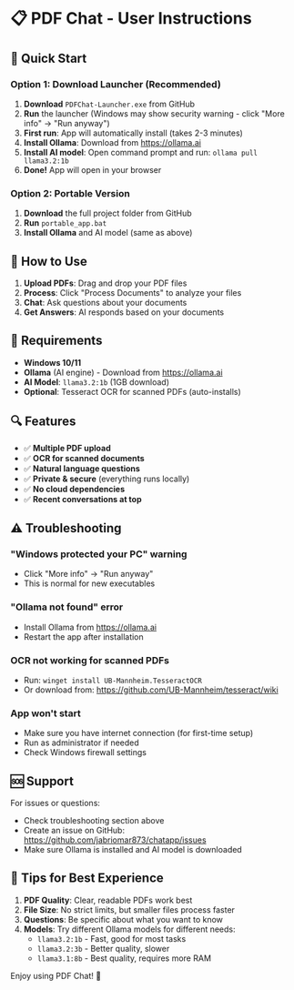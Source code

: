 # 📋 PDF Chat - User Instructions

## 🚀 Quick Start

### Option 1: Download Launcher (Recommended)
1. **Download** `PDFChat-Launcher.exe` from GitHub
2. **Run** the launcher (Windows may show security warning - click "More info" → "Run anyway")
3. **First run**: App will automatically install (takes 2-3 minutes)
4. **Install Ollama**: Download from https://ollama.ai
5. **Install AI model**: Open command prompt and run: `ollama pull llama3.2:1b`
6. **Done!** App will open in your browser

### Option 2: Portable Version
1. **Download** the full project folder from GitHub
2. **Run** `portable_app.bat`
3. **Install Ollama** and AI model (same as above)

## 💬 How to Use

1. **Upload PDFs**: Drag and drop your PDF files
2. **Process**: Click "Process Documents" to analyze your files
3. **Chat**: Ask questions about your documents
4. **Get Answers**: AI responds based on your documents

## 🔧 Requirements

- **Windows 10/11**
- **Ollama** (AI engine) - Download from https://ollama.ai
- **AI Model**: `llama3.2:1b` (1GB download)
- **Optional**: Tesseract OCR for scanned PDFs (auto-installs)

## 🔍 Features

- ✅ **Multiple PDF upload**
- ✅ **OCR for scanned documents**
- ✅ **Natural language questions**
- ✅ **Private & secure** (everything runs locally)
- ✅ **No cloud dependencies**
- ✅ **Recent conversations at top**

## ⚠️ Troubleshooting

### "Windows protected your PC" warning
- Click "More info" → "Run anyway"
- This is normal for new executables

### "Ollama not found" error
- Install Ollama from https://ollama.ai
- Restart the app after installation

### OCR not working for scanned PDFs
- Run: `winget install UB-Mannheim.TesseractOCR`
- Or download from: https://github.com/UB-Mannheim/tesseract/wiki

### App won't start
- Make sure you have internet connection (for first-time setup)
- Run as administrator if needed
- Check Windows firewall settings

## 🆘 Support

For issues or questions:
- Check troubleshooting section above
- Create an issue on GitHub: https://github.com/jabriomar873/chatapp/issues
- Make sure Ollama is installed and AI model is downloaded

## 🎯 Tips for Best Experience

1. **PDF Quality**: Clear, readable PDFs work best
2. **File Size**: No strict limits, but smaller files process faster  
3. **Questions**: Be specific about what you want to know
4. **Models**: Try different Ollama models for different needs:
   - `llama3.2:1b` - Fast, good for most tasks
   - `llama3.2:3b` - Better quality, slower
   - `llama3.1:8b` - Best quality, requires more RAM

Enjoy using PDF Chat! 🚀
